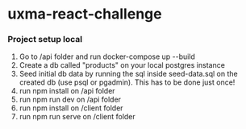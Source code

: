 # uxma-react-challenge

### Project setup local

1. Go to /api folder and run docker-compose up --build
2. Create a db called "products" on your local postgres instance
3. Seed initial db data by running the sql inside seed-data.sql on the created db (use psql or pgadmin). This has to be done just once!
4. run npm install on /api folder
5. run npm run dev on /api folder
6. run npm install on /client folder
7. run npm run serve on /client folder
